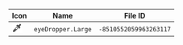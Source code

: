 | Icon | Name | File ID |
| ---  | ---  | ---     |
| ![](eyeDropper.Large.png) | `eyeDropper.Large` | `-8510552059963263117` |
